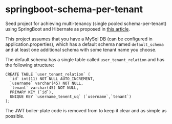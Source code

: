 # springboot-schema-per-tenant
Seed project for achieving multi-tenancy (single pooled schema-per-tenant) using SpringBoot and Hibernate as proposed in [this article](https://dzone.com/articles/spring-boot-hibernate-multitenancy-implementation). 

This project assumes that you have a MySql DB (can be configured in application.properties), which has a default schema named `default_schema` and at least one additional schema with some tenant name you choose.

The default schema has a single table called `user_tenant_relation` and has the following structure:

```
CREATE TABLE `user_tenant_relation` (
  `id` int(11) NOT NULL AUTO_INCREMENT,
  `username` varchar(45) NOT NULL,
  `tenant` varchar(45) NOT NULL,
  PRIMARY KEY (`id`),
  UNIQUE KEY `username_tenent_uq` (`username`,`tenant`)
);
```

The JWT boiler-plate code is removed from to keep it clear and as simple as possible.
